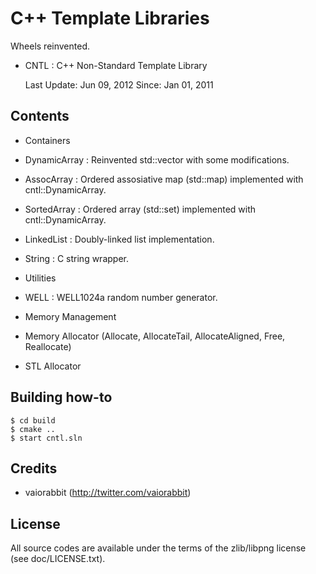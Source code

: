 # C++ Template Libraries #

Wheels reinvented.

*   CNTL : C++ Non-Standard Template Library

    Last Update: Jun 09, 2012
    Since: Jan 01, 2011

## Contents ##

*   Containers

  *   DynamicArray : Reinvented std::vector with some modifications.
  *   AssocArray : Ordered assosiative map (std::map) implemented with cntl::DynamicArray.
  *   SortedArray : Ordered array (std::set) implemented with cntl::DynamicArray.
  *   LinkedList : Doubly-linked list implementation.
  *   String : C string wrapper.

*   Utilities

  *   WELL : WELL1024a random number generator.

*   Memory Management

  *   Memory Allocator (Allocate, AllocateTail, AllocateAligned, Free, Reallocate)
  *   STL Allocator


## Building how-to ##

    $ cd build
    $ cmake ..
    $ start cntl.sln


## Credits ##

*   vaiorabbit (http://twitter.com/vaiorabbit)

 
## License ##

All source codes are available under the terms of the zlib/libpng license
(see doc/LICENSE.txt).
